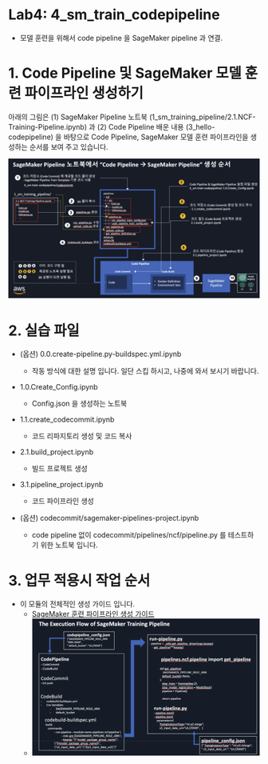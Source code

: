 # Lab4: 4_sm_train_codepipeline
- 모델 훈련을 위해서 code pipeline 을 SageMaker pipeline 과 연결.

# 1. Code Pipeline 및 SageMaker 모델 훈련 파이프라인 생성하기

아래의 그림은 (1) SageMaker Pipeline 노트북 (1_sm_training_pipeline/2.1.NCF-Training-Pipeline.ipynb) 과 (2) Code Pipeline 배운 내용 (3_hello-codepipeline) 을 바탕으로 Code Pipeline, SageMaker 모델 훈련 파이프라인을 생성하는 순서를 보여 주고 있습니다.

![how-to-convert-codepipeline.png](img/how-to-convert-sm-codepipeline.png)

# 2. 실습 파일 

- (옵션) 0.0.create-pipeline.py-buildspec.yml.ipynb
    - 작동 방식에 대한 설명 입니다. 일단 스킵 하시고, 나중에 와서 보시기 바랍니다.
- 1.0.Create_Config.ipynb
    - Config.json 을 생성하는 노트북
- 1.1.create_codecommit.ipynb
    - 코드 리파지토리 생성 및 코드 복사
- 2.1.build_project.ipynb
    - 빌드 프로젝트 생성
- 3.1.pipeline_project.ipynb
    - 코드 파이프라인 생성

- (옵션) codecommit/sagemaker-pipelines-project.ipynb
    - code pipeline 없이 codecommit/pipelines/ncf/pipeline.py 를 테스트하기 위한 노트북 입니다.
    


# 3. 업무 적용시 작업 순서
- 이 모듈의 전체적인 생성 가이드 입니다.
    - [SageMaker 훈련 파이프라인 생성 가이드](0.0.create-pipeline.py-buildspec.yml.ipynb)
    - ![sm_pipeline_execution_flow.png](img/sm_pipeline_execution_flow.png)
